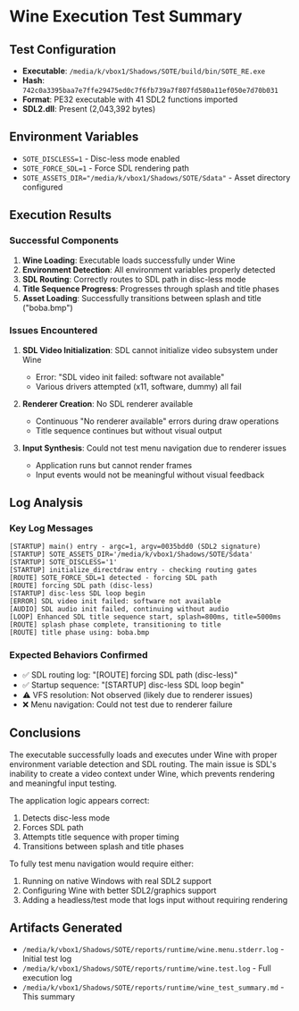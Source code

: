 # Wine Execution Test Summary

## Test Configuration
- **Executable**: `/media/k/vbox1/Shadows/SOTE/build/bin/SOTE_RE.exe`
- **Hash**: `742c0a3395baa7e7ffe29475ed0c7f6fb739a7f807fd580a11ef050e7d70b031`
- **Format**: PE32 executable with 41 SDL2 functions imported
- **SDL2.dll**: Present (2,043,392 bytes)

## Environment Variables
- `SOTE_DISCLESS=1` - Disc-less mode enabled
- `SOTE_FORCE_SDL=1` - Force SDL rendering path
- `SOTE_ASSETS_DIR="/media/k/vbox1/Shadows/SOTE/Sdata"` - Asset directory configured

## Execution Results

### Successful Components
1. **Wine Loading**: Executable loads successfully under Wine
2. **Environment Detection**: All environment variables properly detected
3. **SDL Routing**: Correctly routes to SDL path in disc-less mode
4. **Title Sequence Progress**: Progresses through splash and title phases
5. **Asset Loading**: Successfully transitions between splash and title ("boba.bmp")

### Issues Encountered
1. **SDL Video Initialization**: SDL cannot initialize video subsystem under Wine
   - Error: "SDL video init failed: software not available"
   - Various drivers attempted (x11, software, dummy) all fail
   
2. **Renderer Creation**: No SDL renderer available
   - Continuous "No renderer available" errors during draw operations
   - Title sequence continues but without visual output

3. **Input Synthesis**: Could not test menu navigation due to renderer issues
   - Application runs but cannot render frames
   - Input events would not be meaningful without visual feedback

## Log Analysis

### Key Log Messages
```
[STARTUP] main() entry - argc=1, argv=0035bdd0 (SDL2 signature)
[STARTUP] SOTE_ASSETS_DIR='/media/k/vbox1/Shadows/SOTE/Sdata'
[STARTUP] SOTE_DISCLESS='1'
[STARTUP] initialize_directdraw entry - checking routing gates
[ROUTE] SOTE_FORCE_SDL=1 detected - forcing SDL path
[ROUTE] forcing SDL path (disc-less)
[STARTUP] disc-less SDL loop begin
[ERROR] SDL video init failed: software not available
[AUDIO] SDL audio init failed, continuing without audio
[LOOP] Enhanced SDL title sequence start, splash=800ms, title=5000ms
[ROUTE] splash phase complete, transitioning to title
[ROUTE] title phase using: boba.bmp
```

### Expected Behaviors Confirmed
- ✅ SDL routing log: "[ROUTE] forcing SDL path (disc-less)"
- ✅ Startup sequence: "[STARTUP] disc-less SDL loop begin"
- ⚠️ VFS resolution: Not observed (likely due to renderer issues)
- ❌ Menu navigation: Could not test due to renderer failure

## Conclusions

The executable successfully loads and executes under Wine with proper environment variable detection and SDL routing. The main issue is SDL's inability to create a video context under Wine, which prevents rendering and meaningful input testing. 

The application logic appears correct:
1. Detects disc-less mode
2. Forces SDL path
3. Attempts title sequence with proper timing
4. Transitions between splash and title phases

To fully test menu navigation would require either:
1. Running on native Windows with real SDL2 support
2. Configuring Wine with better SDL2/graphics support
3. Adding a headless/test mode that logs input without requiring rendering

## Artifacts Generated
- `/media/k/vbox1/Shadows/SOTE/reports/runtime/wine.menu.stderr.log` - Initial test log
- `/media/k/vbox1/Shadows/SOTE/reports/runtime/wine.test.log` - Full execution log
- `/media/k/vbox1/Shadows/SOTE/reports/runtime/wine_test_summary.md` - This summary